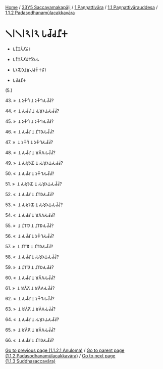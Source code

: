 
[Home](/) / [33Y5 Saccayamakapāḷi](../../...md) / [1 Paṇṇattivāra](../...md) / [1.1 Paṇṇattivārauddesa](...md) / [1.1.2 Padasodhanamūlacakkavāra](../33Y5/1/1.1/1.1.2.md)

# 𑁧𑁇𑁧𑁇𑁨𑁇𑁨 𑀧𑀘𑁆𑀘𑀦𑀻𑀓

* 𑀧𑀡𑁆𑀡𑀢𑁆𑀢𑀺𑀯𑀸𑀭

* 𑀧𑀡𑁆𑀡𑀢𑁆𑀢𑀺𑀯𑀸𑀭𑁅𑀤𑁆𑀤𑁂𑀲

* 𑀧𑀤𑀲𑁄𑀥𑀦𑀫𑀽𑀮𑀘𑀓𑁆𑀓𑀯𑀸𑀭

* 𑀧𑀘𑁆𑀘𑀦𑀻𑀓

(5.)

43\. »  𑀦 𑀤𑀼𑀓𑁆𑀔𑀁 𑀦 𑀤𑀼𑀓𑁆𑀔𑀲𑀘𑁆𑀘𑀁?

44\. «  𑀦 𑀲𑀘𑁆𑀘𑀸 𑀦 𑀲𑀫𑀼𑀤𑀬𑀲𑀘𑁆𑀘𑀁?

45\. »  𑀦 𑀤𑀼𑀓𑁆𑀔𑀁 𑀦 𑀤𑀼𑀓𑁆𑀔𑀲𑀘𑁆𑀘𑀁?

46\. «  𑀦 𑀲𑀘𑁆𑀘𑀸 𑀦 𑀦𑀺𑀭𑁄𑀥𑀲𑀘𑁆𑀘𑀁?

47\. »  𑀦 𑀤𑀼𑀓𑁆𑀔𑀁 𑀦 𑀤𑀼𑀓𑁆𑀔𑀲𑀘𑁆𑀘𑀁?

48\. «  𑀦 𑀲𑀘𑁆𑀘𑀸 𑀦 𑀫𑀕𑁆𑀕𑀲𑀘𑁆𑀘𑀁?

49\. »  𑀦 𑀲𑀫𑀼𑀤𑀬𑁄 𑀦 𑀲𑀫𑀼𑀤𑀬𑀲𑀘𑁆𑀘𑀁?

50\. «  𑀦 𑀲𑀘𑁆𑀘𑀸 𑀦 𑀤𑀼𑀓𑁆𑀔𑀲𑀘𑁆𑀘𑀁?

51\. »  𑀦 𑀲𑀫𑀼𑀤𑀬𑁄 𑀦 𑀲𑀫𑀼𑀤𑀬𑀲𑀘𑁆𑀘𑀁?

52\. «  𑀦 𑀲𑀘𑁆𑀘𑀸 𑀦 𑀦𑀺𑀭𑁄𑀥𑀲𑀘𑁆𑀘𑀁?

53\. »  𑀦 𑀲𑀫𑀼𑀤𑀬𑁄 𑀦 𑀲𑀫𑀼𑀤𑀬𑀲𑀘𑁆𑀘𑀁?

54\. «  𑀦 𑀲𑀘𑁆𑀘𑀸 𑀦 𑀫𑀕𑁆𑀕𑀲𑀘𑁆𑀘𑀁?

55\. »  𑀦 𑀦𑀺𑀭𑁄𑀥𑁄 𑀦 𑀦𑀺𑀭𑁄𑀥𑀲𑀘𑁆𑀘𑀁?

56\. «  𑀦 𑀲𑀘𑁆𑀘𑀸 𑀦 𑀤𑀼𑀓𑁆𑀔𑀲𑀘𑁆𑀘𑀁?

57\. »  𑀦 𑀦𑀺𑀭𑁄𑀥𑁄 𑀦 𑀦𑀺𑀭𑁄𑀥𑀲𑀘𑁆𑀘𑀁?

58\. «  𑀦 𑀲𑀘𑁆𑀘𑀸 𑀦 𑀲𑀫𑀼𑀤𑀬𑀲𑀘𑁆𑀘𑀁?

59\. »  𑀦 𑀦𑀺𑀭𑁄𑀥𑁄 𑀦 𑀦𑀺𑀭𑁄𑀥𑀲𑀘𑁆𑀘𑀁?

60\. «  𑀦 𑀲𑀘𑁆𑀘𑀸 𑀦 𑀫𑀕𑁆𑀕𑀲𑀘𑁆𑀘𑀁?

61\. »  𑀦 𑀫𑀕𑁆𑀕𑁄 𑀦 𑀫𑀕𑁆𑀕𑀲𑀘𑁆𑀘𑀁?

62\. «  𑀦 𑀲𑀘𑁆𑀘𑀸 𑀦 𑀤𑀼𑀓𑁆𑀔𑀲𑀘𑁆𑀘𑀁?

63\. »  𑀦 𑀫𑀕𑁆𑀕𑁄 𑀦 𑀫𑀕𑁆𑀕𑀲𑀘𑁆𑀘𑀁?

64\. «  𑀦 𑀲𑀘𑁆𑀘𑀸 𑀦 𑀲𑀫𑀼𑀤𑀬𑀲𑀘𑁆𑀘𑀁?

65\. »  𑀦 𑀫𑀕𑁆𑀕𑁄 𑀦 𑀫𑀕𑁆𑀕𑀲𑀘𑁆𑀘𑀁?

66\. «  𑀦 𑀲𑀘𑁆𑀘𑀸 𑀦 𑀦𑀺𑀭𑁄𑀥𑀲𑀘𑁆𑀘𑀁?

[Go to previous page (1.1.2.1 Anuloma)](1.1.2.1.md) / [Go to parent page (1.1.2 Padasodhanamūlacakkavāra)](../33Y5/1/1.1/1.1.2.md) / [Go to next page (1.1.3 Suddhasaccavāra)](../1.1.3.md)


